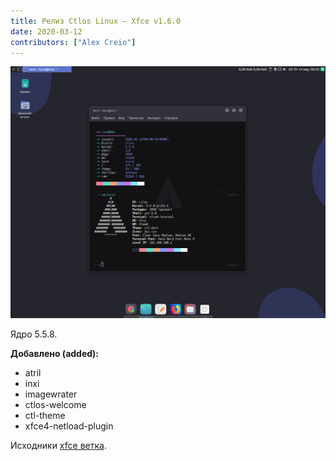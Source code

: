 ```yaml
---
title: Релиз Ctlos Linux — Xfce v1.6.0
date: 2020-03-12
contributors: ["Alex Creio"]
---
```


![Xfce v1.6.0](xfce1-6-0.png)

Ядро 5.5.8.

**Добавлено (added):**

- atril
- inxi
- imagewrater
- ctlos-welcome
- ctl-theme
- xfce4-netload-plugin

Исходники [xfce ветка](https://github.com/ctlos/ctlosiso/tree/083bdad7946c6cd62f5b52f153b1e29105f79292).

